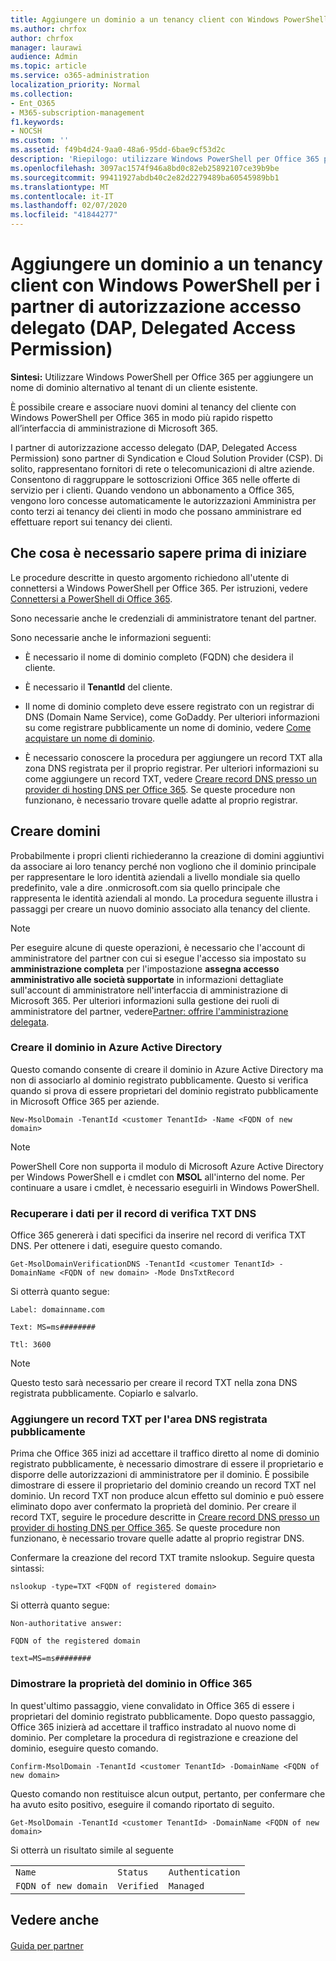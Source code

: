```yaml
---
title: Aggiungere un dominio a un tenancy client con Windows PowerShell per i partner di autorizzazione accesso delegato (DAP, Delegated Access Permission)
ms.author: chrfox
author: chrfox
manager: laurawi
audience: Admin
ms.topic: article
ms.service: o365-administration
localization_priority: Normal
ms.collection:
- Ent_O365
- M365-subscription-management
f1.keywords:
- NOCSH
ms.custom: ''
ms.assetid: f49b4d24-9aa0-48a6-95dd-6bae9cf53d2c
description: 'Riepilogo: utilizzare Windows PowerShell per Office 365 per aggiungere un nome di dominio alternativo al tenant di un cliente esistente.'
ms.openlocfilehash: 3097ac1574f946a8bd0c82eb25892107ce39b9be
ms.sourcegitcommit: 99411927abdb40c2e82d2279489ba60545989bb1
ms.translationtype: MT
ms.contentlocale: it-IT
ms.lasthandoff: 02/07/2020
ms.locfileid: "41844277"
---
```

# <a name="add-a-domain-to-a-client-tenancy-with-windows-powershell-for-delegated-access-permission-dap-partners"></a>Aggiungere un dominio a un tenancy client con Windows PowerShell per i partner di autorizzazione accesso delegato (DAP, Delegated Access Permission)

 **Sintesi:** Utilizzare Windows PowerShell per Office 365 per aggiungere un nome di dominio alternativo al tenant di un cliente esistente.
  
È possibile creare e associare nuovi domini al tenancy del cliente con Windows PowerShell per Office 365 in modo più rapido rispetto all’interfaccia di amministrazione di Microsoft 365.
  
I partner di autorizzazione accesso delegato (DAP, Delegated Access Permission) sono partner di Syndication e Cloud Solution Provider (CSP). Di solito, rappresentano fornitori di rete o telecomunicazioni di altre aziende. Consentono di raggruppare le sottoscrizioni Office 365 nelle offerte di servizio per i clienti. Quando vendono un abbonamento a Office 365, vengono loro concesse automaticamente le autorizzazioni Amministra per conto terzi ai tenancy dei clienti in modo che possano amministrare ed effettuare report sui tenancy dei clienti.
## <a name="what-do-you-need-to-know-before-you-begin"></a>Che cosa è necessario sapere prima di iniziare

Le procedure descritte in questo argomento richiedono all'utente di connettersi a Windows PowerShell per Office 365. Per istruzioni, vedere [Connettersi a PowerShell di Office 365](connect-to-office-365-powershell.md).
  
Sono necessarie anche le credenziali di amministratore tenant del partner.
  
Sono necessarie anche le informazioni seguenti:
  
- È necessario il nome di dominio completo (FQDN) che desidera il cliente.
    
- È necessario il **TenantId** del cliente.
    
- Il nome di dominio completo deve essere registrato con un registrar di DNS (Domain Name Service), come GoDaddy. Per ulteriori informazioni su come registrare pubblicamente un nome di dominio, vedere [Come acquistare un nome di dominio](https://go.microsoft.com/fwlink/p/?LinkId=532541).
    
- È necessario conoscere la procedura per aggiungere un record TXT alla zona DNS registrata per il proprio registrar. Per ulteriori informazioni su come aggiungere un record TXT, vedere [Creare record DNS presso un provider di hosting DNS per Office 365](https://go.microsoft.com/fwlink/p/?LinkId=532542). Se queste procedure non funzionano, è necessario trovare quelle adatte al proprio registrar.
    
## <a name="create-domains"></a>Creare domini

 Probabilmente i propri clienti richiederanno la creazione di domini aggiuntivi da associare ai loro tenancy perché non vogliono che il dominio principale per rappresentare le loro identità aziendali a livello mondiale sia quello predefinito, vale a dire <domain>.onmicrosoft.com sia quello principale che rappresenta le identità aziendali al mondo. La procedura seguente illustra i passaggi per creare un nuovo dominio associato alla tenancy del cliente.
  
> [!NOTE]
> Per eseguire alcune di queste operazioni, è necessario che l'account di amministratore del partner con cui si esegue l'accesso sia impostato su **amministrazione completa** per l'impostazione **assegna accesso amministrativo alle società supportate** in informazioni dettagliate sull'account di amministratore nell'interfaccia di amministrazione di Microsoft 365. Per ulteriori informazioni sulla gestione dei ruoli di amministratore del partner, vedere[Partner: offrire l'amministrazione delegata](https://go.microsoft.com/fwlink/p/?LinkId=532435). 
  
### <a name="create-the-domain-in-azure-active-directory"></a>Creare il dominio in Azure Active Directory

Questo comando consente di creare il dominio in Azure Active Directory ma non di associarlo al dominio registrato pubblicamente. Questo si verifica quando si prova di essere proprietari del dominio registrato pubblicamente in Microsoft Office 365 per aziende.
  
```
New-MsolDomain -TenantId <customer TenantId> -Name <FQDN of new domain>
```

>[!Note]
>PowerShell Core non supporta il modulo di Microsoft Azure Active Directory per Windows PowerShell e i cmdlet con **MSOL** all'interno del nome. Per continuare a usare i cmdlet, è necessario eseguirli in Windows PowerShell.
>

### <a name="get-the-data-for-the-dns-txt-verification-record"></a>Recuperare i dati per il record di verifica TXT DNS

 Office 365 genererà i dati specifici da inserire nel record di verifica TXT DNS. Per ottenere i dati, eseguire questo comando.
  
```
Get-MsolDomainVerificationDNS -TenantId <customer TenantId> -DomainName <FQDN of new domain> -Mode DnsTxtRecord
```

Si otterrà quanto segue:
  
 `Label: domainname.com`
  
 `Text: MS=ms########`
  
 `Ttl: 3600`
  
> [!NOTE]
> Questo testo sarà necessario per creare il record TXT nella zona DNS registrata pubblicamente. Copiarlo e salvarlo. 
  
### <a name="add-a-txt-record-to-the-publically-registered-dns-zone"></a>Aggiungere un record TXT per l'area DNS registrata pubblicamente

Prima che Office 365 inizi ad accettare il traffico diretto al nome di dominio registrato pubblicamente, è necessario dimostrare di essere il proprietario e disporre delle autorizzazioni di amministratore per il dominio. È possibile dimostrare di essere il proprietario del dominio creando un record TXT nel dominio. Un record TXT non produce alcun effetto sul dominio e può essere eliminato dopo aver confermato la proprietà del dominio. Per creare il record TXT, seguire le procedure descritte in [Creare record DNS presso un provider di hosting DNS per Office 365](https://go.microsoft.com/fwlink/p/?LinkId=532542). Se queste procedure non funzionano, è necessario trovare quelle adatte al proprio registrar DNS.
  
Confermare la creazione del record TXT tramite nslookup. Seguire questa sintassi:
  
```
nslookup -type=TXT <FQDN of registered domain>
```

Si otterrà quanto segue:
  
 `Non-authoritative answer:`
  
 `FQDN of the registered domain`
  
 `text=MS=ms########`
  
### <a name="validate-domain-ownership-in-office-365"></a>Dimostrare la proprietà del dominio in Office 365

In quest'ultimo passaggio, viene convalidato in Office 365 di essere i proprietari del dominio registrato pubblicamente. Dopo questo passaggio, Office 365 inizierà ad accettare il traffico instradato al nuovo nome di dominio. Per completare la procedura di registrazione e creazione del dominio, eseguire questo comando. 
  
```
Confirm-MsolDomain -TenantId <customer TenantId> -DomainName <FQDN of new domain>
```

Questo comando non restituisce alcun output, pertanto, per confermare che ha avuto esito positivo, eseguire il comando riportato di seguito.
  
```
Get-MsolDomain -TenantId <customer TenantId> -DomainName <FQDN of new domain>
```

Si otterrà un risultato simile al seguente
  
||||
|:-----|:-----|:-----|
| `Name` <br/> | `Status` <br/> | `Authentication` <br/> |
| `FQDN of new domain` <br/> | `Verified` <br/> | `Managed` <br/> |
   
## <a name="see-also"></a>Vedere anche

#### 

[Guida per partner](https://go.microsoft.com/fwlink/p/?LinkID=533477)

